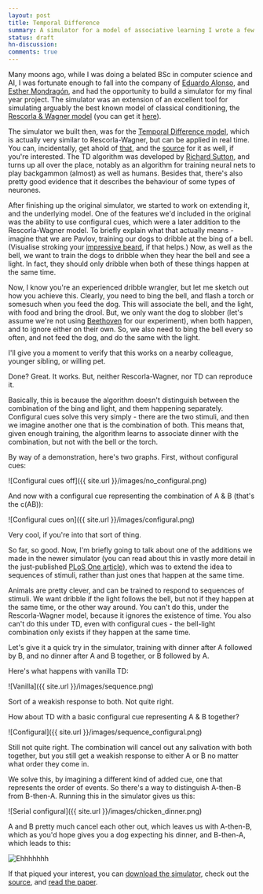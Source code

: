 ```yaml
---
layout: post
title: Temporal Difference
summary: A simulator for a model of associative learning I wrote a few years back, and the paper on it we just published.
status: draft
hn-discussion:
comments: true
---
```


Many moons ago, while I was doing a belated BSc in computer science and AI, I was fortunate enough to fall into the company of [Eduardo Alonso](http://www.soi.city.ac.uk/~eduardo/), and [Esther Mondragón](http://cal-r.org/mondragon/), and had the opportunity to build a simulator for my final year project. The simulator was an extension of an excellent tool for simulating arguably the best known model of classical conditioning, the [Rescorla & Wagner model](http://www.scholarpedia.org/article/Rescorla-Wagner_model) (you can get it [here](http://cal-r.org/index.php?id=R-Wsim)).

The simulator we built then, was for the [Temporal Difference model](http://www.scholarpedia.org/article/Temporal_Difference_Learning), which is actually very similar to Rescorla-Wagner, but can be applied in real time. You can, incidentally, get ahold of [that](http://cal-r.org/index.php?id=TD-sim), and the [source](https://github.com/cal-r/td) for it as well, if you're interested.  The TD algorithm was developed by [Richard Sutton](http://www.cs.ualberta.ca/~sutton/), and turns up all over the place, notably as an algorithm for training neural nets to play backgammon (almost) as well as humans. Besides that, there's also pretty good evidence that it describes the behaviour of some types of neurones.

After finishing up the original simulator, we started to work on extending it, and the underlying model. One of the features we'd included in the original was the ability to use configural cues, which were a later addition to the Rescorla-Wagner model. To briefly explain what that actually means - imagine that we are Pavlov, training our dogs to dribble at the bing of a bell. (Visualise stroking your [impressive beard](http://upload.wikimedia.org/wikipedia/commons/7/7d/Ivan_Pavlov_NLM3.jpg), if that helps.)  Now, as well as the bell, we want to train the dogs to dribble when they hear the bell and see a light. In fact, they should only dribble when both of these things happen at the same time.

Now, I know you're an experienced dribble wrangler, but let me sketch out how you achieve this. Clearly, you need to bing the bell, and flash a torch or somesuch when you feed the dog. This will associate the bell, and the light, with food and bring the drool. But, we only want the dog to slobber (let's assume we're not using [Beethoven](http://cdn.makeagif.com/media/5-26-2014/AiKytX.gif) for our experiment), when both happen, and to ignore either on their own. So, we also need to bing the bell every so often, and not feed the dog, and do the same with the light.

I'll give you a moment to verify that this works on a nearby colleague, younger sibling, or willing pet.

Done? Great. It works. But, neither Rescorla-Wagner, nor TD can reproduce it. 

Basically, this is because the algorithm doesn't distinguish between the combination of the bing and light, and them happening separately. Configural cues solve this very simply - there are the two stimuli, and then we imagine another one that is the combination of both. This means that, given enough training, the algorithm learns to associate dinner with the combination, but not with the bell or the torch.

By way of a demonstration, here's two graphs. First, without configural cues:

![Configural cues off]({{ site.url }}/images/no_configural.png)

And now with a configural cue representing the combination of A & B (that's the c(AB)):

![Configural cues on]({{ site.url }}/images/configural.png)

Very cool, if you're into that sort of thing.

So far, so good. Now, I'm briefly going to talk about one of the additions we made in the newer simulator (you can read about this in vastly more detail in the just-published [PLoS One article](http://dx.doi.org/10.1371/journal.pone.0102469)), which was to extend the idea to sequences of stimuli, rather than just ones that happen at the same time.

Animals are pretty clever, and can be trained to respond to sequences of stimuli. We want dribble if the light follows the bell, but not if they happen at the same time, or the other way around. You can't do this, under the Rescorla-Wagner model, because it ignores the existence of time. You also can't do this under TD, even with configural cues - the bell-light combination only exists if they happen at the same time.

Let's give it a quick try in the simulator, training with dinner after A followed by B, and no dinner after A and B together, or B followed by A.

Here's what happens with vanilla TD:

![Vanilla]({{ site.url }}/images/sequence.png)

Sort of a weakish response to both. Not quite right.

How about TD with a basic configural cue representing A & B together?

![Configural]({{ site.url }}/images/sequence_configural.png)

Still not quite right. The combination will cancel out any salivation with both together, but you still get a weakish response to either A or B no matter what order they come in.

We solve this, by imagining a different kind of added cue, one that represents the order of events. So there's a way to distinguish A-then-B from B-then-A. Running this in the simulator gives us this:

![Serial configural]({{ site.url }}/images/chicken_dinner.png)

A and B pretty much cancel each other out, which leaves us with A-then-B, which as you'd hope gives you a dog expecting his dinner, and B-then-A, which leads to this:

![Ehhhhhhh](http://i.imgur.com/zuBK9DD.jpg)

If that piqued your interest, you can [download the simulator](http://cal-r.org/index.php?id=SSCC_TD_sim), check out the [source](https://github.com/cal-r/sscctd), and [read the paper](http://dx.doi.org/10.1371/journal.pone.0102469).
